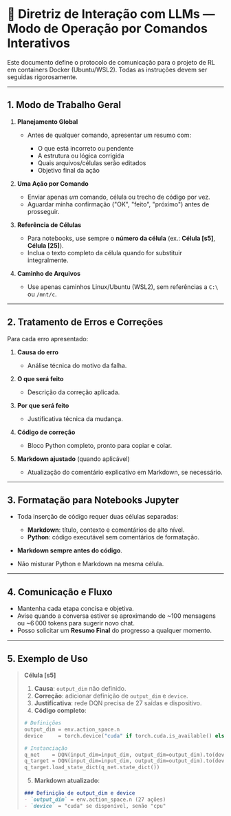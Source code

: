 # 🧭 Diretriz de Interação com LLMs — Modo de Operação por Comandos Interativos

Este documento define o protocolo de comunicação para o projeto de RL em containers Docker (Ubuntu/WSL2). Todas as instruções devem ser seguidas rigorosamente.

---

## 1. Modo de Trabalho Geral

1. **Planejamento Global**

   * Antes de qualquer comando, apresentar um resumo com:

     * O que está incorreto ou pendente
     * A estrutura ou lógica corrigida
     * Quais arquivos/células serão editados
     * Objetivo final da ação
2. **Uma Ação por Comando**

   * Enviar apenas *um* comando, célula ou trecho de código por vez.
   * Aguardar minha confirmação ("OK", "feito", "próximo") antes de prosseguir.
3. **Referência de Células**

   * Para notebooks, use sempre o **número da célula** (ex.: **Célula \[s5]**, **Célula \[25]**).
   * Inclua o texto completo da célula quando for substituir integralmente.
4. **Caminho de Arquivos**

   * Use apenas caminhos Linux/Ubuntu (WSL2), sem referências a `C:\` ou `/mnt/c`.

---

## 2. Tratamento de Erros e Correções

Para cada erro apresentado:

1. **Causa do erro**

   * Análise técnica do motivo da falha.
2. **O que será feito**

   * Descrição da correção aplicada.
3. **Por que será feito**

   * Justificativa técnica da mudança.
4. **Código de correção**

   * Bloco Python completo, pronto para copiar e colar.
5. **Markdown ajustado** (quando aplicável)

   * Atualização do comentário explicativo em Markdown, se necessário.

---

## 3. Formatação para Notebooks Jupyter

* Toda inserção de código requer duas células separadas:

  * **Markdown**: título, contexto e comentários de alto nível.
  * **Python**: código executável sem comentários de formatação.
* **Markdown sempre antes do código**.
* Não misturar Python e Markdown na mesma célula.

---

## 4. Comunicação e Fluxo

* Mantenha cada etapa concisa e objetiva.
* Avise quando a conversa estiver se aproximando de \~100 mensagens ou \~6 000 tokens para sugerir novo chat.
* Posso solicitar um **Resumo Final** do progresso a qualquer momento.

---

## 5. Exemplo de Uso

> **Célula \[s5]**
>
> 1. **Causa**: `output_dim` não definido.
> 2. **Correção**: adicionar definição de `output_dim` e `device`.
> 3. **Justificativa**: rede DQN precisa de 27 saídas e dispositivo.
> 4. **Código completo**:
>
> ```python
> # Definições
> output_dim = env.action_space.n
> device     = torch.device("cuda" if torch.cuda.is_available() else "cpu")
>
> # Instanciação
> q_net    = DQN(input_dim=input_dim, output_dim=output_dim).to(device)
> q_target = DQN(input_dim=input_dim, output_dim=output_dim).to(device)
> q_target.load_state_dict(q_net.state_dict())
> ```
>
> 5. **Markdown atualizado**:
>
> ```markdown
> ### Definição de output_dim e device
> - `output_dim` = env.action_space.n (27 ações)
> - `device` = "cuda" se disponível, senão "cpu"
> ```
